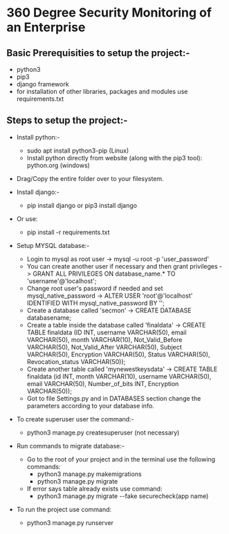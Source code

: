 # 360 Degree Security Monitoring of an Enterprise

## Basic Prerequisities to setup the project:-
* python3
* pip3
* django framework
* for installation of other libraries, packages and modules use requirements.txt

## Steps to setup the project:-
* Install python:-
	* sudo apt install python3-pip (Linux)
	* Install python directly from website (along with the pip3 tool): python.org (windows)

* Drag/Copy the entire folder over to your filesystem.

* Install django:-
	* pip install django or pip3 install django

* Or use:
	* pip install -r requirements.txt

* Setup MYSQL database:-
	* Login to mysql as root user -> mysql -u root -p 'user_password'
	* You can create another user if necessary and then grant privileges -> GRANT ALL PRIVILEGES ON database_name.* TO 'username'@'localhost';
	* Change root user's password if needed and set mysql_native_password -> ALTER USER 'root'@'localhost' IDENTIFIED WITH mysql_native_password BY '<password>';
	* Create a database called 'secmon' -> CREATE DATABASE databasename;
	* Create a table inside the database called 'finaldata' -> CREATE TABLE finaldata (ID INT, username VARCHAR(50), email VARCHAR(50), month VARCHAR(10), Not_Valid_Before VARCHAR(50), Not_Valid_After VARCHAR(50), Subject VARCHAR(50), Encryption VARCHAR(50), Status VARCHAR(50), Revocation_status VARCHAR(50));
	* Create another table called 'mynewestkeysdata' -> CREATE TABLE finaldata (id INT, month VARCHAR(10), username VARCHAR(50), email VARCHAR(50), Number_of_bits INT, Encryption VARCHAR(50));
	* Got to file Settings.py and in DATABASES section change the parameters according to your database info.

* To create superuser user the command:-
	* python3 manage.py createsuperuser (not necessary)


* Run commands to migrate database:-
	* Go to the root of your project and in the terminal use the following commands:
		* python3 manage.py makemigrations
		* python3 manage.py migrate
	* If error says table already exists use command:
		* python3 manage.py migrate --fake securecheck(app name)

* To run the project use command:
	* python3 manage.py runserver

